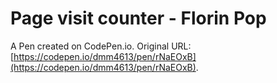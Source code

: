 # Page visit counter - Florin Pop

A Pen created on CodePen.io. Original URL: [https://codepen.io/dmm4613/pen/rNaEOxB](https://codepen.io/dmm4613/pen/rNaEOxB).

